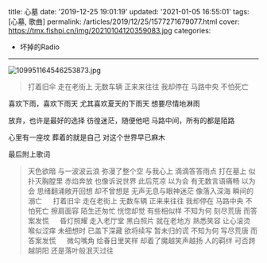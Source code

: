 title: 心墓
date: '2019-12-25 19:01:19'
updated: '2021-01-05 16:55:01'
tags: [心墓, 歌曲]
permalink: /articles/2019/12/25/1577271679077.html
cover: https://tmx.fishpi.cn/img/20210104120359083.jpg
categories: 
- 坏掉的Radio
---
![109951164546253873.jpg](https://tmx.fishpi.cn/img/20210104120359083.jpg)

<!-- require APlayer -->

<link rel="stylesheet" href="https://fastly.jsdelivr.net/npm/aplayer/dist/APlayer.min.css">  
<script src="https://fastly.jsdelivr.net/npm/aplayer/dist/APlayer.min.js"></script>  
<!-- require MetingJS -->  
<script src="https://fastly.jsdelivr.net/npm/meting@2/dist/Meting.min.js"></script>

<meting-js  
server="netease"  
type="song"  
id="1409322717">
</meting-js>

> 打着旧伞 走在老街上
> 无数车辆 正来来往往
> 我却停在 马路中央
> 不怕死亡

喜欢下雨，喜欢下雨天
尤其喜欢夏天的下雨天
想要尽情地淋雨

放弃，也许是最好的选择
彷徨迷茫，随便他吧
马路中间，所有的都是陌路

心里有一座坟
葬着的就是自己
对这个世界早已麻木

最后附上歌词

> 天色欲暗 与一波波云浪
> 弥漫了整个空 与我心上
> 滴滴答答雨点 打在墓上
> 似扑灭胸膛里 赤焰奔放
> 也像诉说世界 此后荒凉
> 以为会 有无数言语痛畅
> 以为会 思绪翻涌敞开回想
> 却不曾想是 无声无息与眼神迷茫
> 像落入深海 瞬间的溺亡
> &emsp;
> 打着旧伞 走在老街上
> 无数车辆 正来来往往
> 我却停在 马路中央
> 不怕死亡
> 擦肩面容 陌生还匆忙
> 恍惚却觉 有些相似样
> 不知为何 刻尽荒唐
> 而答案发慌
> &emsp;
> 昏灯照耀 走入老厅堂
> 黑白照片 就在老地方
> 熟悉笑容 让心滚烫
> 喉似涩痒
> 未细想时 已盖下深藏
> 欲将续写 暂未归的谎
> 不知为何 写尽荒唐
> 而答案发慌
> &emsp;
> 微勾嘴角 绘春日里笑样
> 却着了魔越笑声越扬
> 人的羁绊 可否跨越阴阳
> 还是落叶般泯灭过往

